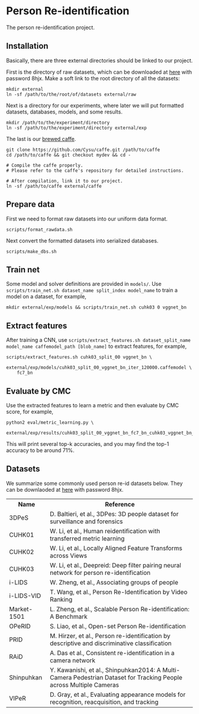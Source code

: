 # Person Re-identification

The person re-identification project.

## Installation

Basically, there are three external directories should be linked to our project.

First is the directory of raw datasets, which can be downloaded at [here](http://pan.baidu.com/s/1kTy9dUv) with password 8hjx. Make a soft link to the root directory of all the datasets:

    mkdir external
    ln -sf /path/to/the/root/of/datasets external/raw

Next is a directory for our experiments, where later we will put formatted datasets, databases, models, and some results.

    mkdir /path/to/the/experiment/directory
    ln -sf /path/to/the/experiment/directory external/exp

The last is our [brewed caffe](https://github.com/Cysu/caffe/tree/mydev).

    git clone https://github.com/Cysu/caffe.git /path/to/caffe
    cd /path/to/caffe && git checkout mydev && cd -

    # Compile the caffe properly.
    # Please refer to the caffe's repository for detailed instructions.

    # After compilation, link it to our project.
    ln -sf /path/to/caffe external/caffe

## Prepare data

First we need to format raw datasets into our uniform data format.

    scripts/format_rawdata.sh

Next convert the formatted datasets into serialized databases.

    scripts/make_dbs.sh

## Train net

Some model and solver definitions are provided in `models/`. Use `scripts/train_net.sh dataset_name split_index model_name` to train a model on a dataset, for example,

    mkdir external/exp/models && scripts/train_net.sh cuhk03 0 vggnet_bn

## Extract features

After training a CNN, use `scripts/extract_features.sh dataset_split_name model_name caffemodel_path [blob_name]` to extract features, for example,

    scripts/extract_features.sh cuhk03_split_00 vggnet_bn \
        external/exp/models/cuhk03_split_00_vggnet_bn_iter_120000.caffemodel \
        fc7_bn

## Evaluate by CMC

Use the extracted features to learn a metric and then evaluate by CMC score, for example,

    python2 eval/metric_learning.py \
        external/exp/results/cuhk03_split_00_vggnet_bn_fc7_bn_cuhk03_vggnet_bn_iter_120000

This will print several top-k accuracies, and you may find the top-1 accuracy to be around 71%.

## Datasets

We summarize some commonly used person re-id datasets below. They can be downlaoded at [here](http://pan.baidu.com/s/1kTy9dUv) with password 8hjx.

<table>
  <tr>
    <th>Name</th>
    <th>Reference</th>
  </tr>
  <tr>
    <td>3DPeS</td>
    <td>D. Baltieri, et al., 3DPes: 3D people dataset for surveillance and forensics</td>
  </tr>
  <tr>
    <td>CUHK01</td>
    <td>W. Li, et al., Human reidentification with transferred metric learning</td>
  </tr>
  <tr>
    <td>CUHK02</td>
    <td>W. Li, et al., Locally Aligned Feature Transforms across Views</td>
  </tr>
  <tr>
    <td>CUHK03</td>
    <td>W. Li, et al., Deepreid: Deep filter pairing neural network for person re-identification</td>
  </tr>
  <tr>
    <td>i-LIDS</td>
    <td>W. Zheng, et al., Associating groups of people</td>
  </tr>
  <tr>
    <td>i-LIDS-VID</td>
    <td>T. Wang, et al., Person Re-Identification by Video Ranking</td>
  </tr>
  <tr>
    <td>Market-1501</td>
    <td>L. Zheng, et al., Scalable Person Re-identification: A Benchmark</td>
  </tr>
  <tr>
    <td>OPeRID</td>
    <td>S. Liao, et al., Open-set Person Re-identification</td>
  </tr>
  <tr>
    <td>PRID</td>
    <td>M. Hirzer, et al., Person re-identification by descriptive and discriminative classification</td>
  </tr>
  <tr>
    <td>RAiD</td>
    <td>A. Das et al., Consistent re-identification in a camera network</td>
  </tr>
  <tr>
    <td>Shinpuhkan</td>
    <td>Y. Kawanishi, et al., Shinpuhkan2014: A Multi-Camera Pedestrian Dataset for Tracking People across Multiple Cameras</td>
  </tr>
  <tr>
    <td>VIPeR</td>
    <td>D. Gray, et al., Evaluating appearance models for recognition, reacquisition, and tracking</td>
  </tr>
</table>